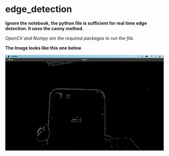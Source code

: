 # edge_detection

**Ignore the notebook, the python file is sufficient for real time edge detection. It uses the canny method.**


*OpenCV and Numpy are the required packages to run the file.*


**The Image looks like this one below**

![image](https://github.com/harshareddy832/edge_detection/blob/main/Screenshot%202022-07-06%20at%203.29.12%20PM.png)
